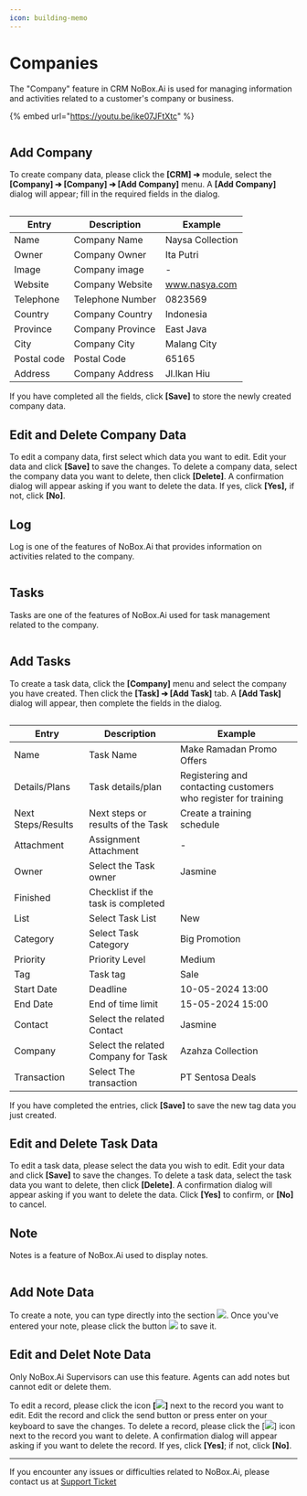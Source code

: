 ```yaml
---
icon: building-memo
---
```


# Companies

The "Company" feature in CRM NoBox.Ai is used for managing information and activities related to a customer's company or business.

{% embed url="https://youtu.be/ike07JFtXtc" %}

<figure><img src="../../.gitbook/assets/Companies.png" alt=""><figcaption></figcaption></figure>

## Add Company

To create company data, please click the **\[CRM] ➔** module, select the **\[Company] ➔ \[Company] ➔ \[Add Company]** menu. A **\[Add Company]** dialog will appear; fill in the required fields in the dialog.

<figure><img src="../../.gitbook/assets/New Company.png" alt=""><figcaption></figcaption></figure>

| Entry       | Description      | Example          |
| ----------- | ---------------- | ---------------- |
| Name        | Company Name     | Naysa Collection |
| Owner       | Company Owner    | Ita Putri        |
| Image       | Company image    | -                |
| Website     | Company Website  | www.nasya.com    |
| Telephone   | Telephone Number | 0823569          |
| Country     | Company Country  | Indonesia        |
| Province    | Company Province | East Java        |
| City        | Company City     | Malang City      |
| Postal code | Postal Code      | 65165            |
| Address     | Company Address  | Jl.Ikan Hiu      |

If you have completed all the fields, click **\[Save]** to store the newly created company data.

## **Edit and Delete Company Data**

To edit a company data, first select which data you want to edit. Edit your data and click **\[Save]** to save the changes. To delete a company data, select the company data you want to delete, then click **\[Delete]**. A confirmation dialog will appear asking if you want to delete the data. If yes, click **\[Yes],** if not, click **\[No]**.

## Log

Log is one of the features of NoBox.Ai that provides information on activities related to the company.

<figure><img src="../../.gitbook/assets/Logs.png" alt=""><figcaption></figcaption></figure>

## **Tasks**

Tasks are one of the features of NoBox.Ai used for task management related to the company.

<figure><img src="../../.gitbook/assets/Tasks (2).png" alt=""><figcaption></figcaption></figure>

## Add Tasks

To create a task data, click the **\[Company]** menu and select the company you have created. Then click the **\[Task] ➔ \[Add Task]** tab. A **\[Add Task]** dialog will appear, then complete the fields in the dialog.

<figure><img src="../../.gitbook/assets/New Task (1).png" alt=""><figcaption></figcaption></figure>

| Entry              | Description                         | Example                                                        |
| ------------------ | ----------------------------------- | -------------------------------------------------------------- |
| Name               | Task Name                           | Make Ramadan Promo Offers                                      |
| Details/Plans      | Task details/plan                   | Registering and contacting customers who register for training |
| Next Steps/Results | Next steps or results of the Task   | Create a training schedule                                     |
| Attachment         | Assignment Attachment               | -                                                              |
| Owner              | Select the Task owner               | Jasmine                                                        |
| Finished           | Checklist if the task is completed  |                                                                |
| List               | Select Task List                    | New                                                            |
| Category           | Select Task Category                | Big Promotion                                                  |
| Priority           | Priority Level                      | Medium                                                         |
| Tag                | Task tag                            | Sale                                                           |
| Start Date         | Deadline                            | 10-05-2024 13:00                                               |
| End Date           | End of time limit                   | 15-05-2024 15:00                                               |
| Contact            | Select the related Contact          | Jasmine                                                        |
| Company            | Select the related Company for Task | Azahza Collection                                              |
| Transaction        | Select The transaction              | PT Sentosa Deals                                               |

If you have completed the entries, click **\[Save]** to save the new tag data you just created.

## **Edit and Delete Task Data**

To edit a task data, please select the data you wish to edit. Edit your data and click **\[Save]** to save the changes. To delete a task data, select the task data you want to delete, then click **\[Delete]**. A confirmation dialog will appear asking if you want to delete the data. Click **\[Yes]** to confirm, or **\[No]** to cancel.

## Note

Notes is a feature of NoBox.Ai used to display notes.

<figure><img src="../../.gitbook/assets/Notes (1).png" alt=""><figcaption></figcaption></figure>

## Add Note Data

To create a note, you can type directly into the section ![](<../../.gitbook/assets/Type note here.png>). Once you've entered your note, please click the button ![](../../.gitbook/assets/Kirim.png) to save it.

## **Edit and Delet Note Data**

Only NoBox.Ai Supervisors can use this feature. Agents can add notes but cannot edit or delete them.

To edit a record, please click the icon **\[**![](../../.gitbook/assets/Edit.png)**]** next to the record you want to edit. Edit the record and click the send button or press enter on your keyboard to save the changes. To delete a record, please click the \[![](../../.gitbook/assets/Hapus.png)] icon next to the record you want to delete. A confirmation dialog will appear asking if you want to delete the record. If yes, click **\[Yes]**; if not, click **\[No]**.

***

If you encounter any issues or difficulties related to NoBox.Ai, please contact us at [Support Ticket](https://crm.nobox.ai/clients/tickets)
